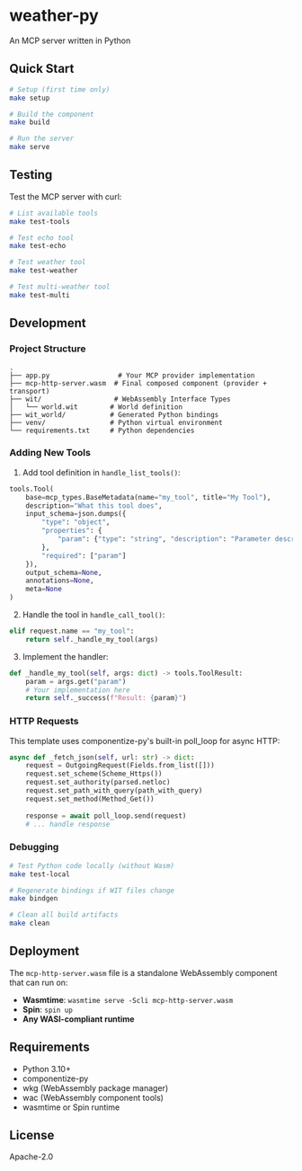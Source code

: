 # weather-py

An MCP server written in Python

## Quick Start

```bash
# Setup (first time only)
make setup

# Build the component
make build

# Run the server
make serve
```

## Testing

Test the MCP server with curl:

```bash
# List available tools
make test-tools

# Test echo tool
make test-echo

# Test weather tool
make test-weather

# Test multi-weather tool
make test-multi
```

## Development

### Project Structure

```
.
├── app.py                 # Your MCP provider implementation
├── mcp-http-server.wasm  # Final composed component (provider + transport)
├── wit/                  # WebAssembly Interface Types
│   └── world.wit        # World definition
├── wit_world/           # Generated Python bindings
├── venv/                # Python virtual environment
└── requirements.txt     # Python dependencies
```

### Adding New Tools

1. Add tool definition in `handle_list_tools()`:
```python
tools.Tool(
    base=mcp_types.BaseMetadata(name="my_tool", title="My Tool"),
    description="What this tool does",
    input_schema=json.dumps({
        "type": "object",
        "properties": {
            "param": {"type": "string", "description": "Parameter description"}
        },
        "required": ["param"]
    }),
    output_schema=None,
    annotations=None,
    meta=None
)
```

2. Handle the tool in `handle_call_tool()`:
```python
elif request.name == "my_tool":
    return self._handle_my_tool(args)
```

3. Implement the handler:
```python
def _handle_my_tool(self, args: dict) -> tools.ToolResult:
    param = args.get("param")
    # Your implementation here
    return self._success(f"Result: {param}")
```

### HTTP Requests

This template uses componentize-py's built-in poll_loop for async HTTP:

```python
async def _fetch_json(self, url: str) -> dict:
    request = OutgoingRequest(Fields.from_list([]))
    request.set_scheme(Scheme_Https())
    request.set_authority(parsed.netloc)
    request.set_path_with_query(path_with_query)
    request.set_method(Method_Get())
    
    response = await poll_loop.send(request)
    # ... handle response
```

### Debugging

```bash
# Test Python code locally (without Wasm)
make test-local

# Regenerate bindings if WIT files change
make bindgen

# Clean all build artifacts
make clean
```

## Deployment

The `mcp-http-server.wasm` file is a standalone WebAssembly component that can run on:

- **Wasmtime**: `wasmtime serve -Scli mcp-http-server.wasm`
- **Spin**: `spin up`
- **Any WASI-compliant runtime**

## Requirements

- Python 3.10+
- componentize-py
- wkg (WebAssembly package manager)
- wac (WebAssembly component tools)
- wasmtime or Spin runtime

## License

Apache-2.0